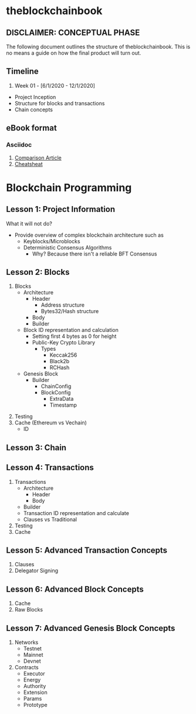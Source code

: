 # theblockchainbook

## DISCLAIMER: CONCEPTUAL PHASE

The following document outlines the structure of theblockchainbook. This is no means a guide on how the final product will turn out.

## Timeline

1. Week 01 - [6/1/2020 - 12/1/2020]

- Project Inception
- Structure for blocks and transactions
- Chain concepts

## eBook format

### Asciidoc

1. [Comparison Article](https://asciidoctor.org/docs/asciidoc-vs-markdown/)
2. [Cheatsheat](https://asciidoctor.org/docs/asciidoc-syntax-quick-reference/)

# Blockchain Programming

## Lesson 1: Project Information

What it will not do?

- Provide overview of complex blockchain architecture such as
  - Keyblocks/Microblocks
  - Deterministic Consensus Algorithms
    - Why? Because there isn't a reliable BFT Consensus

## Lesson 2: Blocks

1. Blocks
   - Architecture
     - Header
       - Address structure
       - Bytes32/Hash structure
     - Body
     - Builder
   - Block ID representation and calculation
     - Setting first 4 bytes as 0 for height
     - Public-Key Crypto Library
       - Types
         - Keccak256
         - Black2b
         - RCHash
   - Genesis Block
     - Builder
       - ChainConfig
       - BlockConfig
         - ExtraData
         - Timestamp

2) Testing
3) Cache (Ethereum vs Vechain)
   - ID

## Lesson 3: Chain

## Lesson 4: Transactions

1. Transactions
   - Architecture
     - Header
     - Body
   - Builder
   - Transaction ID representation and calculate
   - Clauses vs Traditional
2. Testing
3. Cache

## Lesson 5: Advanced Transaction Concepts

1. Clauses
2. Delegator Signing

## Lesson 6: Advanced Block Concepts

1. Cache
2. Raw Blocks

## Lesson 7: Advanced Genesis Block Concepts

1. Networks
   - Testnet
   - Mainnet
   - Devnet
2. Contracts
   - Executor
   - Energy
   - Authority
   - Extension
   - Params
   - Prototype
